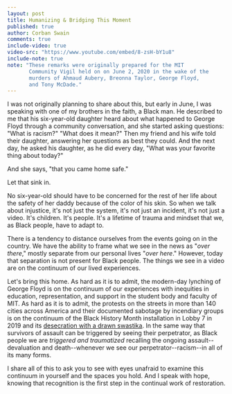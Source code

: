 ```yaml
---
layout: post
title: Humanizing & Bridging This Moment
published: true
author: Corban Swain 
comments: true
include-video: true
video-src: "https://www.youtube.com/embed/8-zsH-bY1u8"
include-note: true
note: "These remarks were originally prepared for the MIT
       Community Vigil held on on June 2, 2020 in the wake of the
       murders of Ahmaud Aubery, Breonna Taylor, George Floyd, 
       and Tony McDade."
---
```


I was not originally planning to share about this, but early in June,
I was speaking with one of my brothers in the faith, a Black man. He
described to me that his six-year-old daughter heard about what
happened to George Floyd through a community conversation, and she
started asking questions: "What is racism?" "What does it mean?" Then
my friend and his wife told their daughter, answering her questions as
best they could. And the next day, he asked his daughter, as he did
every day, "What was your favorite thing about today?" <!--more-->

And she says, "that you came home safe."

Let that sink in.

No six-year-old should have to be concerned for the rest of her life
about the safety of her daddy because of the color of his skin. So
when we talk about injustice, it's not just the system, it's not just
an incident, it's not just a video. It's children. It's people. It's a
lifetime of trauma and mindset that we, as Black people, have to adapt
to.

There is a tendency to distance ourselves from the events going on in
the country. We have the ability to frame what we see in the news as
"*over there*," mostly separate from our personal lives "*over here*."
However, today that separation is not present for Black people. The
things we see in a video are on the continuum of our lived
experiences.

Let's bring this home. As hard as it is to admit, the modern-day
lynching of George Floyd is on the continuum of our experiences with
inequities in education, representation, and support in the student
body and faculty of MIT. As hard as it is to admit, the protests on
the streets in more than 140 cities across America and their
documented sabotage by incendiary groups is on the continuum of the
Black History Month installation in Lobby 7 in 2019 and its
[desecration with a drawn
swastika](https://thetech.com/2019/02/07/swastika-on-black-hack). In
the same way that survivors of assault can be triggered by seeing
their perpetrator, as Black people we are *triggered and traumatized*
recalling the ongoing assault--devaluation and death--whenever we see
our perpetrator--racism--in all of its many forms.

I share all of this to ask you to see with eyes unafraid to examine
this continuum in yourself and the spaces you hold. And I speak with
hope, knowing that recognition is the first step in the continual work
of restoration.

